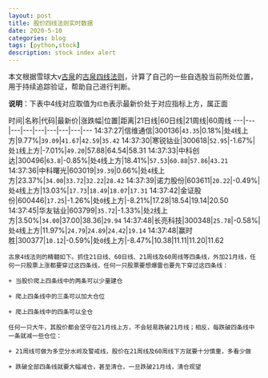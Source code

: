 ```yaml
---
layout: post
title: 股价四线法则实时数据
date: 2020-5-10
categories: blog
tags: [python,stock]
description: stock index alert
---
```



本文根据雪球大v[古泉](https://xueqiu.com/u/7148646888)的[古泉四线法则](https://xueqiu.com/7148646888/130498192)，计算了自己的一些自选股当前所处位置，用于持续追踪验证，帮助自己进行判断。

**说明**：下表中4线对应取值为`红色`表示最新价处于对应指标上方，属正面

时间|名称|代码|最新价|涨跌幅|位置|距离|21日线|60日线|21周线|60周线
---|---|---|---|---|---|---|---|---
14:37:27|信维通信|300136|`43.35`|0.18%|处`4`线上方|9.77%|`39.09`|`41.67`|`42.59`|`35.42`
14:37:30|寒锐钴业|300618|`52.95`|-1.67%|处`1`线上方|-7.01%|`49.20`|57.88|64.54|58.31
14:37:33|中科创达|300496|`63.8`|-0.85%|处`4`线上方|18.41%|`57.53`|`60.88`|`57.86`|`43.21`
14:37:36|中科曙光|603019|`39.39`|0.66%|处`4`线上方|23.37%|`34.00`|`33.72`|`32.22`|`28.42`
14:37:39|诺力股份|603611|`20.22`|-0.49%|处`4`线上方|13.03%|`17.73`|`18.49`|`18.07`|`17.31`
14:37:42|金证股份|600446|`17.25`|-1.26%|处`0`线上方|-8.21%|17.28|18.54|19.14|20.50
14:37:45|华友钴业|603799|`35.72`|-1.33%|处`2`线上方|3.50%|`34.00`|37.00|38.36|`29.94`
14:37:48|长亮科技|300348|`25.78`|-0.58%|处`4`线上方|11.97%|`24.79`|`24.89`|`24.42`|`19.14`
14:37:48|赢时胜|300377|`10.12`|-0.59%|处`0`线上方|-8.47%|10.38|11.11|11.20|11.62

```
古泉4线法则的精髓如下。抓住21日线、60日线、21周线及60周线等四条线，外加21月线，任何一只股票上涨都要穿过这四条线，任何一只股票要想爆雷也要先下穿过这四条线：

+ 当股价爬上四条线中的两条可以少量建仓

+ 爬上四条线中的三条可以加大仓位

+ 爬上四条线中的四条可以全仓

任何一只大牛，其股价都会坚守在21月线上方，不会轻易跌破21月线；相反，每跌破四条线中一条就减一些仓位：

+ 21周线可做为多空分水岭及警戒线，股价在21周线及60周线下方就要十分慎重，多看少做

+ 跌破全部四条线就要大幅减仓，甚至清仓，一旦跌破21月线，清仓观望
```